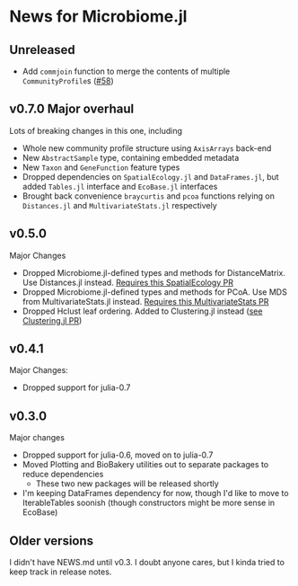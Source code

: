 # News for Microbiome.jl

## Unreleased

- Add `commjoin` function to merge the contents of multiple `CommunityProfile`s ([#58](https://github.com/BioJulia/Microbiome.jl/pull/58))

## v0.7.0 Major overhaul

Lots of breaking changes in this one, including

- Whole new community profile structure using `AxisArrays` back-end
- New `AbstractSample` type, containing embedded metadata
- New `Taxon` and `GeneFunction` feature types
- Dropped dependencies on `SpatialEcology.jl` and `DataFrames.jl`,
  but added `Tables.jl` interface and `EcoBase.jl` interfaces
- Brought back convenience `braycurtis` and `pcoa` functions relying on
  `Distances.jl` and `MultivariateStats.jl` respectively

## v0.5.0

Major Changes

- Dropped Microbiome.jl-defined types and methods for DistanceMatrix. Use Distances.jl instead.
  [Requires this SpatialEcology PR](https://github.com/EcoJulia/SpatialEcology.jl/pull/36)
- Dropped Microbiome.jl-defined types and methods for PCoA. Use MDS from MultivariateStats.jl instead. [Requires this MultivariateStats PR](https://github.com/JuliaStats/MultivariateStats.jl/pull/85)
- Dropped Hclust leaf ordering. Added to Clustering.jl instead ([see Clustering.jl PR](https://github.com/JuliaStats/Clustering.jl/pull/170))

## v0.4.1

Major Changes:

- Dropped support for julia-0.7

## v0.3.0

Major changes

- Dropped support for julia-0.6, moved on to julia-0.7
- Moved Plotting and BioBakery utilities out to separate packages to reduce dependencies
  - These two new packages will be released shortly
- I'm keeping DataFrames dependency for now, though I'd like to move to IterableTables soonish (though constructors might be more sense in EcoBase)

## Older versions

I didn't have NEWS.md until v0.3. I doubt anyone cares, but I kinda tried to
keep track in release notes.

